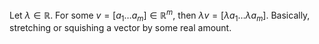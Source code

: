 Let $\lambda \in \mathbb R$. For some $v = [a_{1} \dots a_{m}] \in \mathbb R^m$, then $\lambda v = [\lambda a_{1} \dots \lambda a_{m}]$. Basically, stretching or squishing a vector by some real amount.